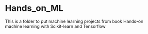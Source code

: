 # Hands_on_ML
This is a folder to put machine learning projects from book Hands-on machine learning with Scikit-learn and Tensorflow
